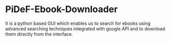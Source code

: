 # PiDeF-Ebook-Downloader
It is a python based GUI which enables us to search for ebooks using advanced searching techniques integrated with google API and to download them directly from the interface.
